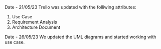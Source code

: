 Date - 21/05/23
Trello was updated with the folliwing attributes:

1) Use Case
2) Requirement Analysis
3) Architecture Document


Date - 26/05/23
We updated the UML diagrams and started working with use case.

